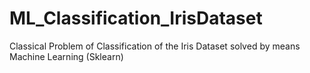 # ML_Classification_IrisDataset
Classical Problem of Classification of the Iris Dataset solved by means Machine Learning (Sklearn)
